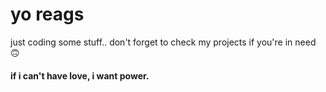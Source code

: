 # yo reags

just coding some stuff.. don't forget to check my projects if you're in need 🙃

#### if i can't have love, i want power.
